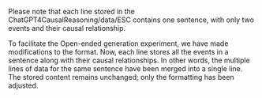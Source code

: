 Please note that each line stored in the ChatGPT4CausalReasoning/data/ESC 
contains one sentence, with only two events and their causal relationship.

To facilitate the Open-ended generation experiment,
we have made modifications to the format.
Now, each line stores all the events in a sentence along with their causal relationships.
In other words, the multiple lines of data for the same sentence have been merged into a single line.
The stored content remains unchanged; only the formatting has been adjusted.